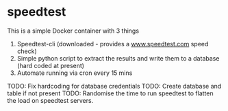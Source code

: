 # speedtest

This is a simple Docker container with 3 things
1. Speedtest-cli (downloaded - provides a www.speedtest.com speed check)
2. Simple python script to extract the results and write them to a database (hard coded at present)
3. Automate running via cron every 15 mins


TODO: Fix hardcoding for database credentials
TODO: Create database and table if not present
TODO: Randomise the time to run speedtest to flatten the load on speedtest servers.